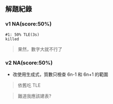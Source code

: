 ## 解題紀錄
### v1 NA(score:50%)
```text
#1: 50% TLE(3s)
killed
```
> 果然，數字大就不行了

### v2 NA(score:50%)
- 改使用生成式，質數只檢查 6n-1 和 6n+1 的範圍
> 依舊吃 TLE

> 難道我應該建表?